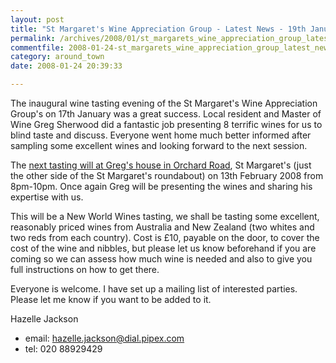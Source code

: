 ```yaml
---
layout: post
title: "St Margaret's Wine Appreciation Group - Latest News - 19th January 2008"
permalink: /archives/2008/01/st_margarets_wine_appreciation_group_latest_news_1.html
commentfile: 2008-01-24-st_margarets_wine_appreciation_group_latest_news_1
category: around_town
date: 2008-01-24 20:39:33

---
```


The inaugural wine tasting evening of the St Margaret's Wine Appreciation Group's on 17th January was a great success. Local resident and Master of Wine Greg Sherwood did a fantastic job presenting 8 terrific wines for us to blind taste and discuss. Everyone went home much better informed after sampling some excellent wines and looking forward to the next session.

The [next tasting will at Greg's house in Orchard Road](/event/meeting/200705141776), St Margaret's (just the other side of the St Margaret's roundabout) on 13th February 2008 from 8pm-10pm. Once again Greg will be presenting the wines and sharing his expertise with us.

This will be a New World Wines tasting, we shall be tasting some excellent, reasonably priced wines from Australia and New Zealand (two whites and two reds from each country). Cost is £10, payable on the door, to cover the cost of the wine and nibbles, but please let us know beforehand if you are coming so we can assess how much wine is needed and also to give you full instructions on how to get there.

Everyone is welcome. I have set up a mailing list of interested parties. Please let me know if you want to be added to it.

Hazelle Jackson

-   email: <hazelle.jackson@dial.pipex.com>
-   tel: 020 88929429
